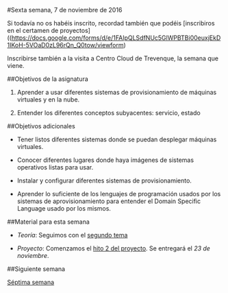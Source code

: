 #Sexta semana, 7 de noviembre de 2016

Si todavía no os habéis inscrito, recordad
también que podéis
[inscribiros en el certamen de proyectos]((https://docs.google.com/forms/d/e/1FAIpQLSdfNUc5GlWPBTBi00euxjEkD1IKoH-5VOaD0zL96rQn_Q0tow/viewform)

Inscribirse también a la visita a Centro Cloud de Trevenque, la semana
que viene.

##Objetivos de la asignatura

1. Aprender a usar diferentes sistemas de provisionamiento de máquinas
   virtuales y en la nube.

2. Entender los diferentes conceptos subyacentes: servicio, estado

##Objetivos adicionales

* Tener listos diferentes sistemas donde se puedan desplegar máquinas
  virtuales.

* Conocer diferentes lugares donde haya imágenes de sistemas
  operativos listas para usar.

* Instalar y configurar diferentes sistemas de provisionamiento.

* Aprender lo suficiente de los lenguajes de programación usados por
  los sistemas de aprovisionamiento para entender el Domain Specific
  Language usado por los mismos.

##Material para esta semana

* *Teoría*: Seguimos con el 
  [segundo tema](http://jj.github.io/CC/documentos/temas/Gestion_de_configuraciones)

* *Proyecto*: Comenzamos el
  [hito 2 del proyecto](https://jj.github.io/CC/documentos/proyecto/2.Aprovisionamiento). Se
  entregará el *23 de noviembre*. 

##Siguiente semana

[Séptima semana](7-semana.md)
